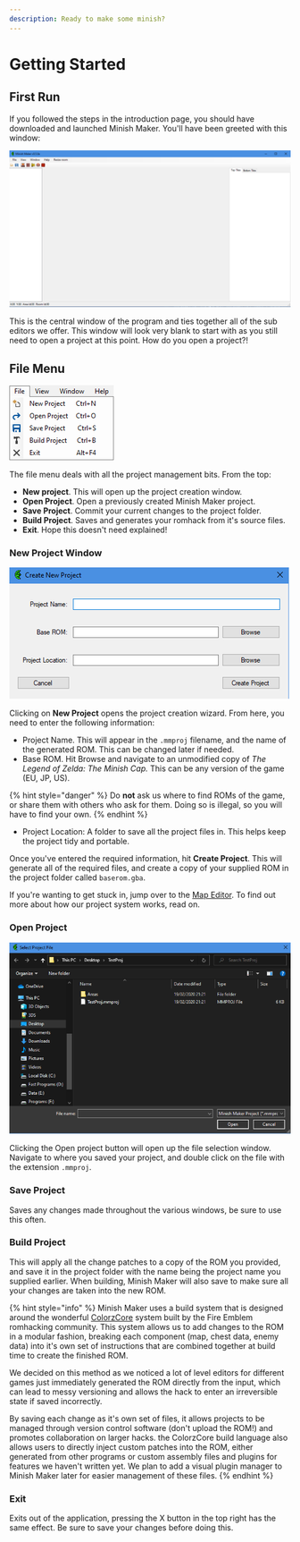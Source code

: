 ```yaml
---
description: Ready to make some minish?
---
```


# Getting Started

## First Run

If you followed the steps in the introduction page, you should have downloaded and launched Minish Maker. You'll have been greeted with this window:

![It&apos;s a bit empty in here.](../.gitbook/assets/first-open.png)

This is the central window of the program and ties together all of the sub editors we offer. This window will look very blank to start with as you still need to open a project at this point. How do you open a project?!

## File Menu

![](../.gitbook/assets/filemenu.png)

The file menu deals with all the project management bits. From the top:

* **New project**. This will open up the project creation window.
* **Open Project**. Open a previously created Minish Maker project.
* **Save Project**. Commit your current changes to the project folder.
* **Build Project**. Saves and generates your romhack from it's source files.
* **Exit**. Hope this doesn't need explained!

### New Project Window

![](../.gitbook/assets/newproject.png)

Clicking on **New Project** opens the project creation wizard. From here, you need to enter the following information:

* Project Name. This will appear in the `.mmproj` filename, and the name of the generated ROM. This can be changed later if needed.
* Base ROM. Hit Browse and navigate to an unmodified copy of _The Legend of Zelda: The Minish Cap._ This can be any version of the game \(EU, JP, US\).

{% hint style="danger" %}
Do **not** ask us where to find ROMs of the game, or share them with others who ask for them. Doing so is illegal, so you will have to find your own.
{% endhint %}

* Project Location: A folder to save all the project files in. This helps keep the project tidy and portable.

Once you've entered the required information, hit **Create Project**. This will generate all of the required files, and create a copy of your supplied ROM in the project folder called `baserom.gba`. 

If you're wanting to get stuck in, jump over to the [Map Editor](map-editor.md). To find out more about how our project system works, read on.

### Open Project

![](../.gitbook/assets/openproject.png)

Clicking the Open project button will open up the file selection window. Navigate to where you saved your project, and double click on the file with the extension `.mmproj`.

### Save Project

Saves any changes made throughout the various windows, be sure to use this often.

### Build Project

This will apply all the change patches to a copy of the ROM you provided, and save it in the project folder with the name being the project name you supplied earlier. When building, Minish Maker will also save to make sure all your changes are taken into the new ROM.

{% hint style="info" %}
Minish Maker uses a build system that is designed around the wonderful [ColorzCore](https://github.com/FireEmblemUniverse/ColorzCore) system built by the Fire Emblem romhacking community. This system allows us to add changes to the ROM in a modular fashion, breaking each component \(map, chest data, enemy data\) into it's own set of instructions that are combined together at build time to create the finished ROM. 

We decided on this method as we noticed a lot of level editors for different games just immediately generated the ROM directly from the input, which can lead to messy versioning and allows the hack to enter an irreversible state if saved incorrectly.

By saving each change as it's own set of files, it allows projects to be managed through version control software \(don't upload the ROM!\) and promotes collaboration on larger hacks. the ColorzCore build language also allows users to directly inject custom patches into the ROM, either generated from other programs or custom assembly files and plugins for features we haven't written yet. We plan to add a visual plugin manager to Minish Maker later for easier management of these files.
{% endhint %}

### Exit

Exits out of the application, pressing the X button in the top right has the same effect. Be sure to save your changes before doing this.

